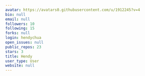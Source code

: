 ```yaml
---
avatar: https://avatars0.githubusercontent.com/u/1912245?v=4
bio: null
email: null
followers: 10
following: 15
forks: null
login: hendychua
open_issues: null
public_repos: 23
stars: 3
title: Hendy
user_type: User
website: null
---
```

